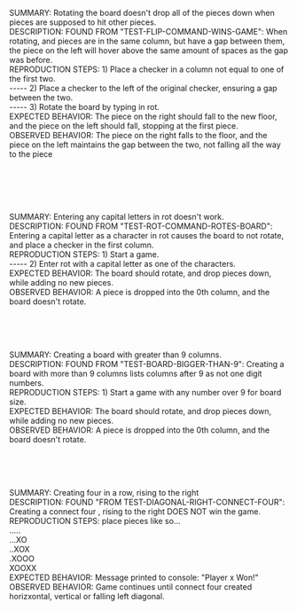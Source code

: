 
<br><br>

 SUMMARY: Rotating the board doesn't drop all of the pieces down when pieces are supposed to hit other pieces. <br>
 DESCRIPTION:  FOUND FROM "TEST-FLIP-COMMAND-WINS-GAME": When rotating, and pieces are in the same column, but have a gap between them, the piece on the left will hover above the same amount of spaces as the gap was before. <br>
 REPRODUCTION STEPS: 1) Place a checker in a column not equal to one of the first two. <br>
-----                     2) Place a checker to the left of the original checker, ensuring a gap between the two. <br>
-----                     3) Rotate the board by typing in rot. <br>
 EXPECTED BEHAVIOR:  The piece on the right should fall to the new floor, and the piece on the left should fall, stopping at the first piece. <br>
 OBSERVED BEHAVIOR: The piece on the right falls to the floor, and the piece on the left maintains the gap between the two, not falling all the way to the piece <br><br>




<br><br><br>

  SUMMARY: Entering any capital letters in rot doesn't work. <br>
  DESCRIPTION: FOUND FROM "TEST-ROT-COMMAND-ROTES-BOARD": Entering a capital letter as a character in rot causes the board to not rotate, and place a checker in the first column.<br>
  REPRODUCTION STEPS: 1) Start a game. <br>
  ----- 2) Enter rot with a capital letter as one of the characters. <br>
  EXPECTED BEHAVIOR: The board should rotate, and drop pieces down, while adding no new pieces. <br>
  OBSERVED BEHAVIOR: A piece is dropped into the 0th column, and the board doesn't rotate. <br>
  
  
  
 <br><br><br>
 
 SUMMARY: Creating a board with greater than 9 columns. <br>
  DESCRIPTION: FOUND FROM "TEST-BOARD-BIGGER-THAN-9": Creating a board with more than 9 columns lists columns after 9 as not one digit numbers. <br>
  REPRODUCTION STEPS: 1) Start a game with any number over 9 for board size. <br>
  EXPECTED BEHAVIOR: The board should rotate, and drop pieces down, while adding no new pieces. <br>
  OBSERVED BEHAVIOR: A piece is dropped into the 0th column, and the board doesn't rotate. <br>

<br><br><br>

  SUMMARY: Creating four in a row, rising to the right <br>
  DESCRIPTION: FOUND "FROM TEST-DIAGONAL-RIGHT-CONNECT-FOUR": Creating a connect four , rising to the right DOES NOT win the game.<br>
  REPRODUCTION STEPS: place pieces like so... <br>
       ..... <br>
       ...XO <br>
       ..XOX <br>
       .XOOO <br>
       XOOXX <br>
  EXPECTED BEHAVIOR: Message printed to console: "Player x Won!" <br>
  OBSERVED BEHAVIOR: Game continues until connect four created horizxontal, vertical or falling left diagonal.<br>
